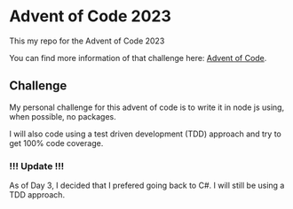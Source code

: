 # Advent of Code 2023

This my repo for the Advent of Code 2023

You can find more information of that challenge here: [Advent of Code](https://adventofcode.com/).

## Challenge

My personal challenge for this advent of code is to write it in node js using, when possible, no packages.

I will also code using a test driven development (TDD) approach and try to get 100% code coverage.

### !!! Update !!!
As of Day 3, I decided that I prefered going back to C#. I will still be using a TDD approach.
